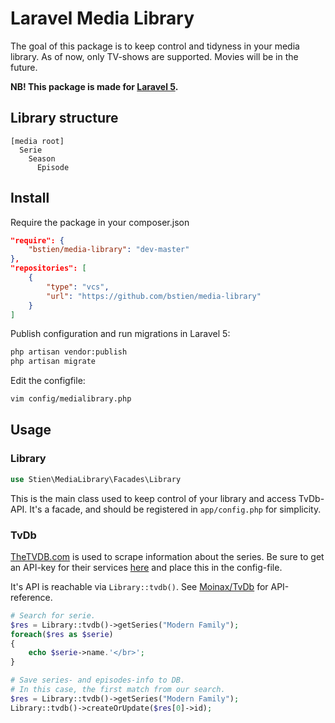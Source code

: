 # Laravel Media Library

The goal of this package is to keep control and tidyness in your media library. As of now, only TV-shows are supported. Movies will be in the future.

**NB! This package is made for [Laravel 5](http://laravel.com/).**

## Library structure
```
[media root]
  Serie
    Season
      Episode
```

## Install
Require the package in your composer.json
```json
"require": {
    "bstien/media-library": "dev-master"
},
"repositories": [
    {
        "type": "vcs",
        "url": "https://github.com/bstien/media-library"
    }
]
```

Publish configuration and run migrations in Laravel 5:
``` bash
php artisan vendor:publish
php artisan migrate
```

Edit the configfile:
``` bash
vim config/medialibrary.php
```

## Usage
### Library
```php
use Stien\MediaLibrary\Facades\Library
```
This is the main class used to keep control of your library and access TvDb-API.
It's a facade, and should be registered in `app/config.php` for simplicity.

### TvDb
[TheTVDB.com](http://thetvdb.com/) is used to scrape information about the series. Be sure to get an API-key for their services [here](http://thetvdb.com/?tab=apiregister) and place this in the config-file.

It's API is reachable via `Library::tvdb()`. See [Moinax/TvDb](https://github.com/Moinax/TvDb) for API-reference.
```php
# Search for serie.
$res = Library::tvdb()->getSeries("Modern Family");
foreach($res as $serie)
{
    echo $serie->name.'</br>';
}

# Save series- and episodes-info to DB.
# In this case, the first match from our search.
$res = Library::tvdb()->getSeries("Modern Family");
Library::tvdb()->createOrUpdate($res[0]->id);
```
